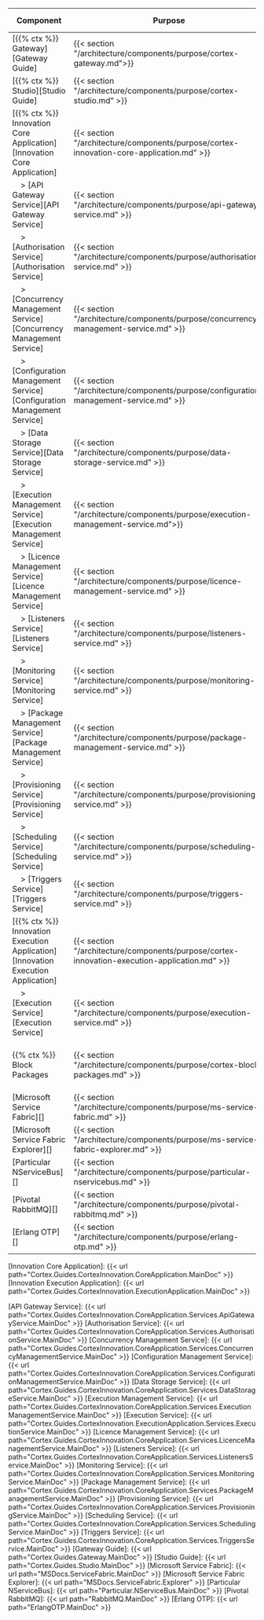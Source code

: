 | Component                                                                            | Purpose                                                                                       | Required/Optional           | Server Role                                |
|--------------------------------------------------------------------------------------|-----------------------------------------------------------------------------------------------|-----------------------------|--------------------------------------------|
| [{{% ctx %}} Gateway][Gateway Guide]                                                 | {{< section "/architecture/components/purpose/cortex-gateway.md">}}                           | Required                    | Web Application Server                     |
| [{{% ctx %}} Studio][Studio Guide]                                                   | {{< section "/architecture/components/purpose/cortex-studio.md" >}}                           | Required                    | Web Application Server                     |
| [{{% ctx %}} Innovation Core Application][Innovation Core Application]               | {{< section "/architecture/components/purpose/cortex-innovation-core-application.md" >}}      | Required                    | Application Server                         |
| &nbsp; &nbsp; > [API Gateway Service][API Gateway Service]                           | {{< section "/architecture/components/purpose/api-gateway-service.md" >}}                     | -                           | -                                          |
| &nbsp; &nbsp; > [Authorisation Service][Authorisation Service]                       | {{< section "/architecture/components/purpose/authorisation-service.md" >}}                   | -                           | -                                          |
| &nbsp; &nbsp; > [Concurrency Management Service][Concurrency Management Service]     | {{< section "/architecture/components/purpose/concurrency-management-service.md" >}}          | -                           | -                                          |
| &nbsp; &nbsp; > [Configuration Management Service][Configuration Management Service] | {{< section "/architecture/components/purpose/configuration-management-service.md" >}}        | -                           | -                                          |
| &nbsp; &nbsp; > [Data Storage Service][Data Storage Service]                         | {{< section "/architecture/components/purpose/data-storage-service.md" >}}                    | -                           | -                                          |
| &nbsp; &nbsp; > [Execution Management Service][Execution Management Service]         | {{< section "/architecture/components/purpose/execution-management-service.md">}}             | -                           | -                                          |
| &nbsp; &nbsp; > [Licence Management Service][Licence Management Service]             | {{< section "/architecture/components/purpose/licence-management-service.md" >}}              | -                           | -                                          |
| &nbsp; &nbsp; > [Listeners Service][Listeners Service]                               | {{< section "/architecture/components/purpose/listeners-service.md" >}}                       | -                           | -                                          |
| &nbsp; &nbsp; > [Monitoring Service][Monitoring Service]                               | {{< section "/architecture/components/purpose/monitoring-service.md" >}}                       | -                           | -                                          |
| &nbsp; &nbsp; > [Package Management Service][Package Management Service]             | {{< section "/architecture/components/purpose/package-management-service.md" >}}              | -                           | -                                          |
| &nbsp; &nbsp; > [Provisioning Service][Provisioning Service]                         | {{< section "/architecture/components/purpose/provisioning-service.md" >}}                    | -                           | -                                          |
| &nbsp; &nbsp; > [Scheduling Service][Scheduling Service]                             | {{< section "/architecture/components/purpose/scheduling-service.md" >}}                      | -                           | -                                          |
| &nbsp; &nbsp; > [Triggers Service][Triggers Service]                                 | {{< section "/architecture/components/purpose/triggers-service.md" >}}                        | -                           | -                                          |
| [{{% ctx %}} Innovation Execution Application][Innovation Execution Application]     | {{< section "/architecture/components/purpose/cortex-innovation-execution-application.md" >}} | Required                    | Application Server                         |
| &nbsp; &nbsp; > [Execution Service][Execution Service]                               | {{< section "/architecture/components/purpose/execution-service.md" >}}                       | -                           | -                                          |
| {{% ctx %}} Block Packages                                                           | {{< section "/architecture/components/purpose/cortex-block-packages.md" >}}                   | Required                    | Web Application Server, Application Server |
| [Microsoft Service Fabric][]                                                         | {{< section "/architecture/components/purpose/ms-service-fabric.md" >}}                       | Required                    | Application Server                         |
| [Microsoft Service Fabric Explorer][]                                                | {{< section "/architecture/components/purpose/ms-service-fabric-explorer.md" >}}              | Required                    | Application Server                         |
| [Particular NServiceBus][]                                                           | {{< section "/architecture/components/purpose/particular-nservicebus.md" >}}                  | Required                    | Application Server                         |
| [Pivotal RabbitMQ][]                                                                 | {{< section "/architecture/components/purpose/pivotal-rabbitmq.md" >}}                        | Required                    | Application Server                         |
| [Erlang OTP][]                                                                       | {{< section "/architecture/components/purpose/erlang-otp.md" >}}                              | Required                    | Application Server                         |

[Innovation Core Application]: {{< url path="Cortex.Guides.CortexInnovation.CoreApplication.MainDoc" >}}
[Innovation Execution Application]: {{< url path="Cortex.Guides.CortexInnovation.ExecutionApplication.MainDoc" >}}

[API Gateway Service]: {{< url path="Cortex.Guides.CortexInnovation.CoreApplication.Services.ApiGatewayService.MainDoc" >}}
[Authorisation Service]: {{< url path="Cortex.Guides.CortexInnovation.CoreApplication.Services.AuthorisationService.MainDoc" >}}
[Concurrency Management Service]: {{< url path="Cortex.Guides.CortexInnovation.CoreApplication.Services.ConcurrencyManagementService.MainDoc" >}}
[Configuration Management Service]: {{< url path="Cortex.Guides.CortexInnovation.CoreApplication.Services.ConfigurationManagementService.MainDoc" >}}
[Data Storage Service]: {{< url path="Cortex.Guides.CortexInnovation.CoreApplication.Services.DataStorageService.MainDoc" >}}
[Execution Management Service]: {{< url path="Cortex.Guides.CortexInnovation.CoreApplication.Services.ExecutionManagementService.MainDoc" >}}
[Execution Service]: {{< url path="Cortex.Guides.CortexInnovation.ExecutionApplication.Services.ExecutionService.MainDoc" >}}
[Licence Management Service]: {{< url path="Cortex.Guides.CortexInnovation.CoreApplication.Services.LicenceManagementService.MainDoc" >}}
[Listeners Service]: {{< url path="Cortex.Guides.CortexInnovation.CoreApplication.Services.ListenersService.MainDoc" >}}
[Monitoring Service]: {{< url path="Cortex.Guides.CortexInnovation.CoreApplication.Services.MonitoringService.MainDoc" >}}
[Package Management Service]: {{< url path="Cortex.Guides.CortexInnovation.CoreApplication.Services.PackageManagementService.MainDoc" >}}
[Provisioning Service]: {{< url path="Cortex.Guides.CortexInnovation.CoreApplication.Services.ProvisioningService.MainDoc" >}}
[Scheduling Service]: {{< url path="Cortex.Guides.CortexInnovation.CoreApplication.Services.SchedulingService.MainDoc" >}}
[Triggers Service]: {{< url path="Cortex.Guides.CortexInnovation.CoreApplication.Services.TriggersService.MainDoc" >}}
[Gateway Guide]: {{< url path="Cortex.Guides.Gateway.MainDoc" >}}
[Studio Guide]: {{< url path="Cortex.Guides.Studio.MainDoc" >}}
[Microsoft Service Fabric]: {{< url path="MSDocs.ServiceFabric.MainDoc" >}}
[Microsoft Service Fabric Explorer]: {{< url path="MSDocs.ServiceFabric.Explorer" >}}
[Particular NServiceBus]: {{< url path="Particular.NServiceBus.MainDoc" >}}
[Pivotal RabbitMQ]: {{< url path="RabbitMQ.MainDoc" >}}
[Erlang OTP]: {{< url path="ErlangOTP.MainDoc" >}}